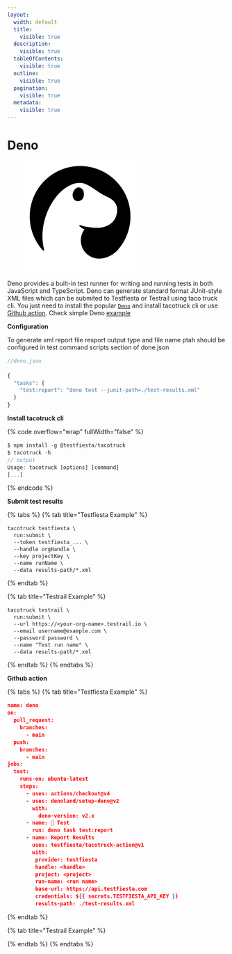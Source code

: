 ```yaml
---
layout:
  width: default
  title:
    visible: true
  description:
    visible: true
  tableOfContents:
    visible: true
  outline:
    visible: true
  pagination:
    visible: true
  metadata:
    visible: true
---
```


# Deno

<figure><img src="../../../.gitbook/assets/Deno_Logo_2024.svg.png" alt="" width="256"><figcaption></figcaption></figure>

Deno provides a built-in test runner for writing and running tests in both JavaScript and TypeScript. Deno can generate standard format JUnit-style XML files which can be  submited  to Testfiesta or Testrail using taco truck cli. You just need to install the popular [`Deno`](https://docs.deno.com/runtime/)  and install tacotruck  cli or use [Github action](https://github.com/testfiesta/tacotruck-action).  Check simple Deno  [example](https://github.com/testfiesta/tacotruck-examples/tree/main/demo-deno-tf) &#x20;

**Configuration**

To generate xml report file  resport  output type and  file name ptah  should be configured in  test command scripts section  of done.json

```javascript
//deno.json

{
  "tasks": {
    "test:report": "deno test --junit-path=./test-results.xml"
  }
}
```

**Install tacotruck cli** &#x20;

{% code overflow="wrap" fullWidth="false" %}
```javascript
$ npm install -g @testfiesta/tacotruck
$ tacotruck -h
// output
Usage: tacotruck [options] [command]
[...]
```
{% endcode %}

**Submit test results**

{% tabs %}
{% tab title="Testfiesta Example" %}
```
tacotruck testfiesta \
  run:submit \
  --token testfiesta_... \
  --handle orgHandle \
  --key projectKey \
  --name runName \
  --data results-path/*.xml
```
{% endtab %}

{% tab title="Testrail Example" %}
```
tacotruck testrail \
  run:submit \
  --url https://<your-org-name>.testrail.io \
  --email username@example.com \
  --password password \
  --name "Test run name" \
  --data results-path/*.xml
```
{% endtab %}
{% endtabs %}

**Github action**

{% tabs %}
{% tab title="Testfiesta Example" %}
```json
name: deno
on:
  pull_request:
    branches:
      - main
  push:
    branches:
      - main
jobs:
  test:
    runs-on: ubuntu-latest
    steps:
      - uses: actions/checkout@v4
      - uses: denoland/setup-deno@v2
        with:
          deno-version: v2.x
      - name: 🧪 Test
        run: deno task test:report
      - name: Report Results
        uses: testfiesta/tacotruck-action@v1
        with:
         provider: testfiesta
         handle: <handle>
         project: <project>
         run-name: <run name>
         base-url: https://api.testfiesta.com
         credentials: ${{ secrets.TESTFIESTA_API_KEY }}
         results-path: ./test-results.xml
```
{% endtab %}

{% tab title="Testrail Example" %}

{% endtab %}
{% endtabs %}
